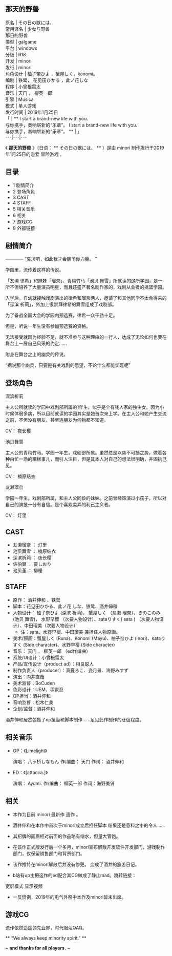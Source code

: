 那天的野兽  
---  
原名  |  その日の獣には、   
常用译名  |  少女与野兽   
那日的野兽  
类型  |  galgame   
平台  |  windows   
分级  |  R18   
开发  |  minori   
发行  |  minori   
角色设计  |  柚子奈ひよ  ，蟹屋しく，konomi。   
编剧  |  铁鹭，  花见田ひかる  ，此ノ花しな   
程序  |  小曾根雷太   
音乐  |  天门  ，  柳英一郎   
引擎  |  Musica   
模式  |  单人游戏   
发行时间  |  2019年1月25日   
「  |  ** I start a brand-new life with you.    
与你携手，奏响崭新的“乐章”。  I start a brand-new life with you.  
与你携手，奏响崭新的“乐章”。  ** |  」   
---|---|---  
  
《 **那天的野兽** 》（日语： ** その日の獣には、  ** ）是由  minori  制作发行于2019年1月25日的恋爱  冒险游戏  。

##  目录

  * 1  剧情简介 
  * 2  登场角色 
  * 3  CAST 
  * 4  STAFF 
  * 5  相关音乐 
  * 6  相关 
  * 7  游戏CG 
  * 8  外部链接 

##  剧情简介

————  “哀求吧，如此我才会赐予你力量。  ”

学园里，流传着这样的传说。

「友濑 律希」和妹妹「瑠奈」、青梅竹马「池贝 舞雪」所就读的这所学园，是一所不但培养了大量演员明星，而且还盛产著名剧作家的，戏剧从业者的摇篮学园。

入学后，自幼就接触戏剧演出的律希和瑠奈两人，邀请了和其他同学不太合得来的「深滨 祈莉」，外加上很崇拜律希的舞雪组成了戏剧部。

为了备战全国大会的学园内预选赛，律希一众干劲十足。

但是，听说一年生没有参加预选赛的资格。

无法接受就因为经验不足，就不准参与这种理由的一行人，达成了无论如何也要在舞台上一展自己风采的约定……

附身在舞台之上的幽灵的传说。

“据说那个幽灵，只要是有关戏剧的愿望，不论什么都能实现呢”

##  登场角色

深滨祈莉

主人公所就读的学园中戏剧部所属的1年生。似乎是个有钱人家的独生女。因为小时候体弱多病，所以目前就读的学园其实是她首次来上学。在主人公和她产生交流之前，不但没有朋友，甚至连朋友为何物都不知道。

CV：  夜长樱

池贝舞雪

主人公的青梅竹马。学园一年生，戏剧部所属。虽然总是以势不可挡之势，做着各种白忙一场的糟糕事儿，而引人注目，但是其本人对自己的想法很明确，并固执己见。

CV：  楠原结衣

友濑瑠奈

学园一年生。戏剧部所属，和主人公同龄的妹妹。之前曾经饰演过小孩子，所以对自己的演技十分有自信。是个喜欢卖弄的利己主义者。

CV：  灯里

##  CAST

  * 友濑瑠奈  ：  灯里 
  * 池贝舞雪  ：  楠原结衣 
  * 深滨祈莉  ：  夜长樱 
  * 佐伯翼  ：  要しおり 
  * 池贝堇  ：  柳瞳 

##  STAFF

  * 原作：  酒井伸和  、铁鹭 
  * 脚本：花见田ひかる、此ノ花 しな、铁鹭、酒井伸和 
  * 人物设计：  柚子奈ひよ  (深滨 祈莉)，  蟹屋しく  （友濑 瑠奈）、きのこのみ (池贝 舞雪)，  水野早樱  （次要人物设计）、sataりすく(  sata  ) （次要人物设计）、中田瑠美（次要人物设计） 
    * 注：sata、水野早樱、中田瑠美 兼担任人物原画。 
  * 美术/原画：蟹屋しく (Runa)、Konomi (Mayu)、柚子奈ひよ (Inori)、sataりすく (Side character)、水野早樱 (Side character) 
  * 音乐：  天门  ，  柳英一郎  （ed作编曲） 
  * 系统/UI设计：小曾根雷太 
  * 产品/宣传设计（product ad）：相良聪人 
  * 制作负责人（producer）：真夏ろこ、姿月景、海野みすず 
  * 演出：向井直哉 
  * 美术监督：BoCuden 
  * 色彩设计：UEM、手冢忍 
  * OP担当：酒井伸和 
  * 音响监督：松木仁美 
  * 企划/监督：酒井伸和 

酒井伸和居然包揽了op担当和脚本制作……足见此作制作的仓促程度。

##  相关音乐

  * OP：《Limelight》 

     演唱：  八ッ桥しなもん 
     作/编曲：  天门 
     作词：  酒井伸和 

  * ED：《[attacca.]》 

     演唱：  Ayumi. 
     作/编曲：  柳英一郎 
     作词：海野美铃 

##  相关

  * 本作为目前  minori  最新作  遗作  。 

  * 酒井伸和在本作中首次于minori成立后担任脚本  结果还是意料之中的令人…… 

  * 其招牌的画质相对前面的作品略有缩水，但量大管饱。 

  * 在该作正式版发行后一个多月，minori宣布解散开发软件开发部门，游戏制作部门，仅保留销售部门和背景部门。 

  * 该作推特在minori解散后并没有停更。  变成了酒井的旅游日记。 

  * b站有up主把这作的ed配合其CG做成了静止mad。跳转链接： 

宽屏模式  显示视频

  * 一反惯例，2019年的电气外祭中本作及minori皆未出席。 

##  游戏CG

遗作依然遥遥领先业界，时代眼泪QAQ。

** “We always keep minority spirit.”  **

~ **and thanks for all players.** ~

  